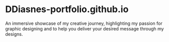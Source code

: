 # DDiasnes-portfolio.github.io
An immersive showcase of my creative journey, highlighting my passion for graphic designing and to help you deliver your desired message through my designs.
